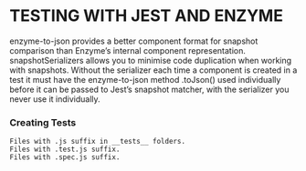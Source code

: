 # TESTING WITH JEST AND ENZYME
enzyme-to-json provides a better component format for snapshot comparison than Enzyme’s internal component representation. snapshotSerializers allows you to minimise code duplication when working with snapshots. Without the serializer each time a component is created in a test it must have the enzyme-to-json method .toJson() used individually before it can be passed to Jest’s snapshot matcher, with the serializer you never use it individually.


### Creating Tests
    Files with .js suffix in __tests__ folders.
    Files with .test.js suffix.
    Files with .spec.js suffix.



